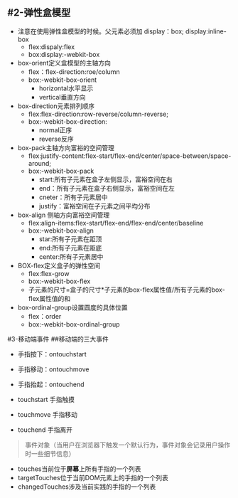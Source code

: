 #2-弹性盒模型
---
-	注意在使用弹性盒模型的时候。父元素必须加 display：box; display:inline-box
	-	flex:dispaly:flex
	-	box:display:-webkit-box
-	box-orient定义盒模型的主轴方向
	-	flex：flex-direction:roe/column
	-	box:-webkit-box-orient
		-	horizontal水平显示
		-	vertical垂直方向
-	box-direction元素排列顺序
	-	flex:flex-direction:row-reverse/column-reverse;
	-	box:-webkit-box-direction:
		-	normal正序
		-	reverse反序
-	box-pack主轴方向富裕的空间管理
	-	flex:justify-content:flex-start/flex-end/center/space-between/space-around;
	-	box:-webkit-box-pack
		-	start:所有子元素在盒子左侧显示，富裕空间在右
		-	end：所有子元素在盒子右侧显示，富裕空间在左
		-	cneter：所有子元素居中
		-	justify：富裕空间在子元素之间平均分布
-	box-align 侧轴方向富裕空间管理
	-	flex:align-items:flex-start/flex-end/flex-end/center/baseline
	-	box:-webkit-box-align
		-	star:所有子元素在距顶
		-	end:所有子元素在距底
		-	center:所有子元素居中
-	BOX-flex定义盒子的弹性空间
	-	flex:flex-grow
	-	box:-webkit-box-flex
	-	子元素的尺寸=盒子的尺寸*子元素的box-flex属性值/所有子元素的box-flex属性值的和
-	box-ordinal-group设置圆度的具体位置
	-	flex：order
	-	box:-webkit-box-ordinal-group

#3-移动端事件
##移动端的三大事件
-	手指按下：ontouchstart
-	手指移动：ontouchmove
-	手指抬起：ontouchend

-	touchstart 手指触摸
-	touchmove 手指移动
-	touchend 手指离开

>事件对象（当用户在浏览器下触发一个默认行为，事件对象会记录用户操作时一些细节信息）


-	touches当前位于**屏幕**上所有手指的一个列表
-	targetTouches位于当前DOM元素上的手指的一个列表
-	changedTouches涉及当前实践的手指的一个列表


	
